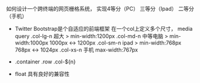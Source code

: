 如何设计一个跨终端的网页栅格系统， 实现4等分（PC） 三等分（Ipad） 
  二等分（手机）

- Twitter Bootstrap是个自适应的前端框架
    在一个col上定义多个尺寸，
    media query
    .col-lg-n 超大 > min-width:1200px
    .col-md-n 中等电脑 > min-width:1000px  1000px <-> 1200px
    .col-sm-n ipad > min-width:768px      768px <-> 1024px
    .col-xs-n 手机 max-width:767px

- .container
  .row
  .col-${n}

- float 具有良好的兼容性

